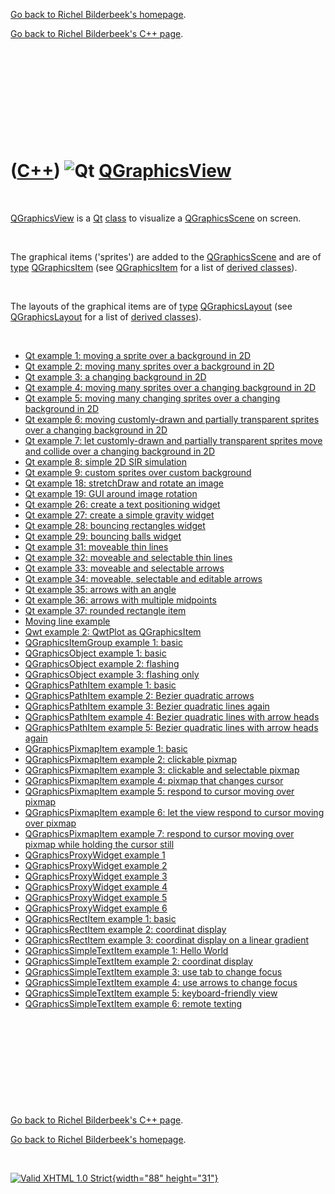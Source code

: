 [Go back to Richel Bilderbeek's homepage](index.htm).

[Go back to Richel Bilderbeek's C++ page](Cpp.htm).

 

 

 

 

 

([C++](Cpp.htm)) ![Qt](PicQt.png) [QGraphicsView](CppQGraphicsView.htm)
=======================================================================

 

[QGraphicsView](CppQGraphicsView.htm) is a [Qt](CppQt.htm)
[class](CppClass.htm) to visualize a
[QGraphicsScene](CppQGraphicsScene.htm) on screen.

 

The graphical items ('sprites') are added to the
[QGraphicsScene](CppQGraphicsScene.htm) and are of
[type](CppDataType.htm) [QGraphicsItem](CppQGraphicsItem.htm) (see
[QGraphicsItem](CppQGraphicsItem.htm) for a list of [derived
classes](CppDerivedClass.htm)).

 

The layouts of the graphical items are of [type](CppDataType.htm)
[QGraphicsLayout](CppQGraphicsLayout.htm) (see
[QGraphicsLayout](CppQGraphicsLayout.htm) for a list of [derived
classes](CppDerivedClass.htm)).

 

-   [Qt example 1: moving a sprite over a background in
    2D](CppQtExample1.htm)
-   [Qt example 2: moving many sprites over a background in
    2D](CppQtExample2.htm)
-   [Qt example 3: a changing background in 2D](CppQtExample3.htm)
-   [Qt example 4: moving many sprites over a changing background in
    2D](CppQtExample4.htm)
-   [Qt example 5: moving many changing sprites over a changing
    background in 2D](CppQtExample5.htm)
-   [Qt example 6: moving customly-drawn and partially transparent
    sprites over a changing background in 2D](CppQtExample6.htm)
-   [Qt example 7: let customly-drawn and partially transparent sprites
    move and collide over a changing background in
    2D](CppQtExample7.htm)
-   [Qt example 8: simple 2D SIR simulation](CppQtExample8.htm)
-   [Qt example 9: custom sprites over custom
    background](CppQtExample9.htm)
-   [Qt example 18: stretchDraw and rotate an image](CppQtExample18.htm)
-   [Qt example 19: GUI around image rotation](CppQtExample19.htm)
-   [Qt example 26: create a text positioning
    widget](CppQtExample26.htm)
-   [Qt example 27: create a simple gravity widget](CppQtExample27.htm)
-   [Qt example 28: bouncing rectangles widget](CppQtExample28.htm)
-   [Qt example 29: bouncing balls widget](CppQtExample29.htm)
-   [Qt example 31: moveable thin lines](CppQtExample31.htm)
-   [Qt example 32: moveable and selectable thin
    lines](CppQtExample32.htm)
-   [Qt example 33: moveable and selectable arrows](CppQtExample33.htm)
-   [Qt example 34: moveable, selectable and editable
    arrows](CppQtExample34.htm)
-   [Qt example 35: arrows with an angle](CppQtExample35.htm)
-   [Qt example 36: arrows with multiple midpoints](CppQtExample36.htm)
-   [Qt example 37: rounded rectangle item](CppQtExample37.htm)
-   [Moving line example](CppQtMovingLine.htm)
-   [Qwt example 2: QwtPlot as QGraphicsItem](CppQwtExample2.htm)
-   [QGraphicsItemGroup example 1:
    basic](CppQGraphicsItemGroupExample1.htm)
-   [QGraphicsObject example 1: basic](CppQGraphicsObjectExample1.htm)
-   [QGraphicsObject example 2:
    flashing](CppQGraphicsObjectExample2.htm)
-   [QGraphicsObject example 3: flashing
    only](CppQGraphicsObjectExample3.htm)
-   [QGraphicsPathItem example 1:
    basic](CppQGraphicsPathItemExample1.htm)
-   [QGraphicsPathItem example 2: Bezier quadratic
    arrows](CppQGraphicsPathItemExample2.htm)
-   [QGraphicsPathItem example 3: Bezier quadratic lines
    again](CppQGraphicsPathItemExample3.htm)
-   [QGraphicsPathItem example 4: Bezier quadratic lines with arrow
    heads](CppQGraphicsPathItemExample4.htm)
-   [QGraphicsPathItem example 5: Bezier quadratic lines with arrow
    heads again](CppQGraphicsPathItemExample5.htm)
-   [QGraphicsPixmapItem example 1:
    basic](CppQGraphicsPixmapItemExample1.htm)
-   [QGraphicsPixmapItem example 2: clickable
    pixmap](CppQGraphicsPixmapItemExample2.htm)
-   [QGraphicsPixmapItem example 3: clickable and selectable
    pixmap](CppQGraphicsPixmapItemExample3.htm)
-   [QGraphicsPixmapItem example 4: pixmap that changes
    cursor](CppQGraphicsPixmapItemExample4.htm)
-   [QGraphicsPixmapItem example 5: respond to cursor moving over
    pixmap](CppQGraphicsPixmapItemExample5.htm)
-   [QGraphicsPixmapItem example 6: let the view respond to cursor
    moving over pixmap](CppQGraphicsPixmapItemExample6.htm)
-   [QGraphicsPixmapItem example 7: respond to cursor moving over pixmap
    while holding the cursor still](CppQGraphicsPixmapItemExample7.htm)
-   [QGraphicsProxyWidget example
    1](CppQGraphicsProxyWidgetExample1.htm)
-   [QGraphicsProxyWidget example
    2](CppQGraphicsProxyWidgetExample2.htm)
-   [QGraphicsProxyWidget example
    3](CppQGraphicsProxyWidgetExample3.htm)
-   [QGraphicsProxyWidget example
    4](CppQGraphicsProxyWidgetExample4.htm)
-   [QGraphicsProxyWidget example
    5](CppQGraphicsProxyWidgetExample5.htm)
-   [QGraphicsProxyWidget example
    6](CppQGraphicsProxyWidgetExample6.htm)
-   [QGraphicsRectItem example 1:
    basic](CppQGraphicsRectItemExample1.htm)
-   [QGraphicsRectItem example 2: coordinat
    display](CppQGraphicsRectItemExample2.htm)
-   [QGraphicsRectItem example 3: coordinat display on a linear
    gradient](CppQGraphicsRectItemExample3.htm)
-   [QGraphicsSimpleTextItem example 1: Hello
    World](CppQGraphicsSimpleTextItemExample1.htm)
-   [QGraphicsSimpleTextItem example 2: coordinat
    display](CppQGraphicsSimpleTextItemExample2.htm)
-   [QGraphicsSimpleTextItem example 3: use tab to change
    focus](CppQGraphicsSimpleTextItemExample3.htm)
-   [QGraphicsSimpleTextItem example 4: use arrows to change
    focus](CppQGraphicsSimpleTextItemExample4.htm)
-   [QGraphicsSimpleTextItem example 5: keyboard-friendly
    view](CppQGraphicsSimpleTextItemExample5.htm)
-   [QGraphicsSimpleTextItem example 6: remote
    texting](CppQGraphicsSimpleTextItemExample6.htm)

 

 

 

 

 

[Go back to Richel Bilderbeek's C++ page](Cpp.htm).

[Go back to Richel Bilderbeek's homepage](index.htm).

 

[![Valid XHTML 1.0 Strict](valid-xhtml10.png){width="88"
height="31"}](http://validator.w3.org/check?uri=referer)
